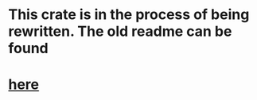 # This crate is in the process of being rewritten. The old readme can be found
# [here](diesel_codegen_old)
